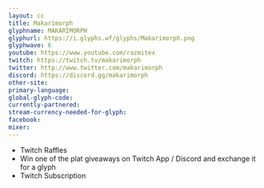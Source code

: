 ```yaml
---
layout: cc
title: Makarimorph
glyphname: MAKARIMORPH
glyphurl: https://i.glyphs.wf/glyphs/Makarimorph.png
glyphwave: 6
youtube: https://www.youtube.com/razmitex
twitch: https://twitch.tv/makarimorph
twitter: http://www.twitter.com/makarimorph
discord: https://discord.gg/makarimorph
other-site: 
primary-language: 
global-glyph-code: 
currently-partnered: 
stream-currency-needed-for-glyph: 
facebook: 
mixer: 
---
```

* Twitch Raffles
* Win one of the plat giveaways on Twitch App / Discord and exchange it for a glyph
* Twitch Subscription
